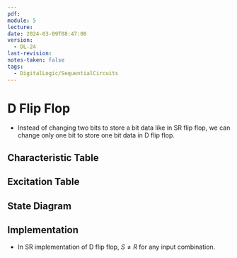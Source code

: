 ```yaml
---
pdf: 
module: 5
lecture: 
date: 2024-03-09T08:47:00
version:
  - DL-24
last-revision: 
notes-taken: false
tags:
  - DigitalLogic/SequentialCircuits
---
```

# D Flip Flop

- Instead of changing two bits to store a bit data like in SR flip flop, we can change only one bit to store one bit data in D flip flop.


## Characteristic Table



## Excitation Table



## State Diagram



## Implementation

 - In SR implementation of D flip flop, $S \not= R$ for any input combination.
